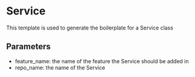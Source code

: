 # Service

This template is used to generate the boilerplate for a Service class

## Parameters
- feature_name: the name of the feature the Service should be added in
- repo_name: the name of the Service
